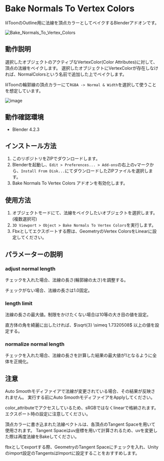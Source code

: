 # Bake Normals To Vertex Colors
lilToonのOutline用に法線を頂点カラーとしてベイクするBlenderアドオンです。

![Bake_Normals_To_Vertex_Colors](https://github.com/user-attachments/assets/88823d00-2071-4d31-a381-83c38efed411)

## 動作説明
選択したオブジェクトのアクティブなVertexColor(Color Attributes)に対して、頂点の法線をベイクします。
選択したオブジェクトにVertexColorが存在しなければ、NormalColorsという名前で追加した上でベイクします。

lilToonの輪郭線の頂点カラーにて`RGBA -> Normal & Width`を選択して使うことを想定しています。

![image](https://github.com/user-attachments/assets/618e4e60-4eb8-416e-bf90-ba90d03f7e76)


## 動作確認環境
* Blender 4.2.3

## インストール方法
1. このリポジトリをZIPでダウンロードします。
2. Blenderを起動し、`Edit > Preferences... > Add-ons`の右上の`v`マークから、`Install From Disk...`にてダウンロードしたZIPファイルを選択します。
3. Bake Normals To Vertex Colors アドオンを有効化します。

## 使用方法
1. オブジェクトモードにて、法線をベイクしたいオブジェクトを選択します。(複数選択可)
2. `3D Viewport > Object > Bake Normals To Vertex Colors`を実行します。
3. Fbxとしてエクスポートする際は、GeometryのVertex ColorsをLinearに設定してください。

## パラメーターの説明
### adjust normal length
チェックを入れた場合、法線の長さ(輪郭線の太さ)を調整する。

チェックがない場合、法線の長さは1.0固定。

### length limit
法線の長さの最大値。制限をかけたくない場合は10等の大き目の値を設定。

直方体の角を綺麗に出したければ、$`\sqrt{3} \simeq 1.7320508`$ 以上の値を設定する。

### normalize normal length
チェックを入れた場合、法線の長さを計算した結果の最大値が1となるように全体を正規化。

## 注意
Auto Smoothモディファイアで法線が変更されている場合、その結果が反映されません。
実行する前にAuto SmoothモディファイアをApplyしてください。

color_attributeでアクセスしているため、sRGBではなくlinearで格納されます。エクスポート時の設定に注意してください。

頂点カラーに書き込まれた法線ベクトルは、各頂点のTangent Spaceを用いて使用されます。
Tangent Spaceはuv座標を用いて計算されるため、uvを変更した際は再度法線をBakeしてください。

fbxとしてexportする際、GeometryのTangent Spaceにチェックを入れ、Unityのimport設定のTangentsはImportに設定することをおすすめします。
